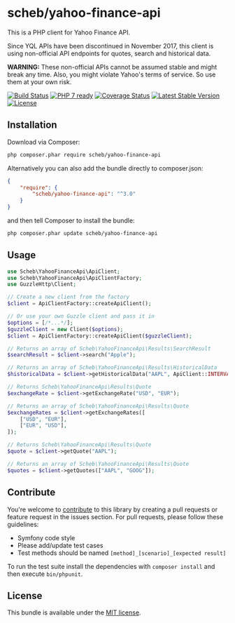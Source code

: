 scheb/yahoo-finance-api
=======================

This is a PHP client for Yahoo Finance API.

Since YQL APIs have been discontinued in November 2017, this client is using non-official API endpoints for quotes, search and historical data.

**WARNING:** These non-official APIs cannot be assumed stable and might break any time. Also, you might violate Yahoo's terms of service. So use them at your own risk.

[![Build Status](https://travis-ci.org/scheb/yahoo-finance-api.svg?branch=master)](https://travis-ci.org/scheb/yahoo-finance-api)
[![PHP 7 ready](http://php7ready.timesplinter.ch/scheb/yahoo-finance-api/badge.svg)](https://travis-ci.org/scheb/yahoo-finance-api)
[![Coverage Status](https://coveralls.io/repos/scheb/yahoo-finance-api/badge.svg?branch=master&service=github)](https://coveralls.io/github/scheb/yahoo-finance-api?branch=master)
[![Latest Stable Version](https://poser.pugx.org/scheb/yahoo-finance-api/v/stable.svg)](https://packagist.org/packages/scheb/yahoo-finance-api)
[![License](https://poser.pugx.org/scheb/yahoo-finance-api/license.svg)](https://packagist.org/packages/scheb/yahoo-finance-api)

## Installation

Download via Composer:

```bash
php composer.phar require scheb/yahoo-finance-api
```

Alternatively you can also add the bundle directly to composer.json:

```json
{
    "require": {
        "scheb/yahoo-finance-api": "^3.0"
    }
}
```

and then tell Composer to install the bundle:

```bash
php composer.phar update scheb/yahoo-finance-api
```

## Usage

```php
use Scheb\YahooFinanceApi\ApiClient;
use Scheb\YahooFinanceApi\ApiClientFactory;
use GuzzleHttp\Client;

// Create a new client from the factory
$client = ApiClientFactory::createApiClient();

// Or use your own Guzzle client and pass it in
$options = [/*...*/];
$guzzleClient = new Client($options);
$client = ApiClientFactory::createApiClient($guzzleClient);

// Returns an array of Scheb\YahooFinanceApi\Results\SearchResult
$searchResult = $client->search("Apple");

// Returns an array of Scheb\YahooFinanceApi\Results\HistoricalData
$historicalData = $client->getHistoricalData("AAPL", ApiClient::INTERVAL_1_DAY, new \DateTime("-14 days"), new \DateTime("today"));

// Returns Scheb\YahooFinanceApi\Results\Quote
$exchangeRate = $client->getExchangeRate("USD", "EUR");

// Returns an array of Scheb\YahooFinanceApi\Results\Quote
$exchangeRates = $client->getExchangeRates([
    ["USD", "EUR"],
    ["EUR", "USD"],
]);

// Returns Scheb\YahooFinanceApi\Results\Quote
$quote = $client->getQuote("AAPL");

// Returns an array of Scheb\YahooFinanceApi\Results\Quote
$quotes = $client->getQuotes(["AAPL", "GOOG"]);
```

Contribute
----------
You're welcome to [contribute](https://github.com/scheb/yahoo-finance-api/graphs/contributors) to this library by
creating a pull requests or feature request in the issues section. For pull requests, please follow these guidelines:

- Symfony code style
- Please add/update test cases
- Test methods should be named `[method]_[scenario]_[expected result]`

To run the test suite install the dependencies with `composer install` and then execute `bin/phpunit`.

License
-------
This bundle is available under the [MIT license](LICENSE).
